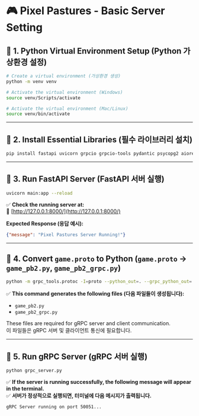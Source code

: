 
# 🎮 Pixel Pastures - Basic Server Setting

## 📌 1. Python Virtual Environment Setup (Python 가상환경 설정)
```bash
# Create a virtual environment (가상환경 생성)
python -m venv venv

# Activate the virtual environment (Windows)
source venv/Scripts/activate

# Activate the virtual environment (Mac/Linux)
source venv/bin/activate
```

---

## 📌 2. Install Essential Libraries (필수 라이브러리 설치)
```bash
pip install fastapi uvicorn grpcio grpcio-tools pydantic psycopg2 aioredis confluent-kafka
```

---

## 📌 3. Run FastAPI Server (FastAPI 서버 실행)
```bash
uvicorn main:app --reload
```
✅ **Check the running server at:**  
🔗 [http://127.0.0.1:8000/](http://127.0.0.1:8000/)  

**Expected Response (응답 예시):**
```json
{"message": "Pixel Pastures Server Running!"}
```

---

## 📌 4. Convert `game.proto` to Python (`game.proto` → `game_pb2.py`, `game_pb2_grpc.py`)
```bash
python -m grpc_tools.protoc -I=proto --python_out=. --grpc_python_out=. proto/game.proto
```
✅ **This command generates the following files (다음 파일들이 생성됩니다):**  
- `game_pb2.py`
- `game_pb2_grpc.py`

These files are required for gRPC server and client communication.  
이 파일들은 gRPC 서버 및 클라이언트 통신에 필요합니다.

---

## 📌 5. Run gRPC Server (gRPC 서버 실행)
```bash
python grpc_server.py
```
✅ **If the server is running successfully, the following message will appear in the terminal.**  
✅ **서버가 정상적으로 실행되면, 터미널에 다음 메시지가 출력됩니다.**  
```bash
gRPC Server running on port 50051...
```


```

